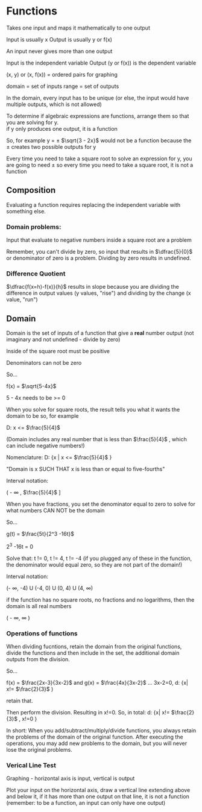 # Functions

Takes one input and maps it mathematically to one output

Input is usually x
Output is usually y or f(x)

An input never gives more than one output

Input is the independent variable 
Output (y or f(x)) is the dependent variable 

(x, y) or (x, f(x)) = ordered pairs for graphing

domain = set of inputs
range = set of outputs

In the domain, every input has to be unique (or else, the input would have multiple outputs, which is not allowed)

To determine if algebraic expressions are functions, arrange them so that you are solving for y.  
if y only produces one output, it is a function

So, for example y = $\pm$ $\sqrt{3 - 2x}$ would not be a function because the $\pm$ creates two possible outputs for y

Every time you need to take a square root to solve an expression for y, you are going to need $\pm$ so every time you need to take a square root, it is not a function

## Composition

Evaluating a function requires replacing the independent variable with something else. 

### Domain problems: 

Input that evaluate to negative numbers inside a square root are a problem

Remember, you can't divide by zero, so input that results in $\dfrac{5}{0}$ or denominator of zero is a problem. Dividing by zero results in undefined. 

### Difference Quotient

$\dfrac{f(x=h)-f(x)}{h}$ results in slope because you are dividing the difference in output values (y values, "rise") and dividing by the change (x value, "run")


## Domain 

Domain is the set of inputs of a function that give a **real** number output (not imaginary and not undefined - divide by zero)

Inside of the square root must be positive 

Denominators can not be zero

So...

f(x) = $\sqrt{5-4x}$ 

5 - 4x needs to be >= 0

When you solve for square roots, the result tells you what it wants the domain to be so, for example

D: x <= $\frac{5}{4}$

(Domain includes any real number that is less than $\frac{5}{4}$ , which can include negative numbers!)

Nomenclature: D: {x | x <= $\frac{5}{4}$ }

"Domain is x SUCH THAT x is less than or equal to five-fourths"

Interval notation: 

( - $\infty$ , $\frac{5}{4}$ ]

When you have fractions, you set the denominator equal to zero to solve for what numbers CAN NOT be the domain

So...

g(t) = $\frac{5t}{2^3 -16t}$

$2^3$ -16t = 0

Solve that: t != 0, t != 4, t != -4 (if you plugged any of these in the function, the denominator would equal zero, so they are not part of the domain!)

Interval notation: 

(- $\infty$, -4) U (-4, 0) U (0, 4) U (4, $\infty$)

if the function has no square roots, no fractions and no logarithms, then the domain is all real numbers

( - $\infty$, $\infty$ )

### Operations of functions

When dividing fucntions, retain the domain from the original functions, divide the functions and then include in the set, the additional domain outputs from the division. 

So...

f(x) = $\frac{2x-3}{3x-2}$ and g(x) = $\frac{4x}{3x-2}$  ... 3x-2=0, d: {x| x!= $\frac{2}{3}$ )

retain that. 

Then perform the division.  Resulting in x!=0.  So, in total: d: {x| x!= $\frac{2}{3}$ , x!=0 }

In short: When you add/subtract/multiply/divide functions, you always retain the problems of the domain of the original function. After executing the operations, you may add new problems to the domain, but you will never lose the original problems.  

### Verical Line Test

Graphing - horizontal axis is input, vertical is output

Plot your input on the horizontal axis, draw a vertical line extending above and below it, if it has more than one output on that line, it is not a function (remember: to be a function, an input can only have one output)

